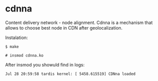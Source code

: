 cdnna
=====

Content delivery network - node alignment. Cdnna is a mechanism that allows to choose best node in CDN after geolocalization. 

Instalation:

`$ make`

`# insmod cdnna.ko`

After insmod you showuld find in logs:

```
Jul 28 20:59:58 tardis kernel: [ 5458.615519] CDNna loaded
```


